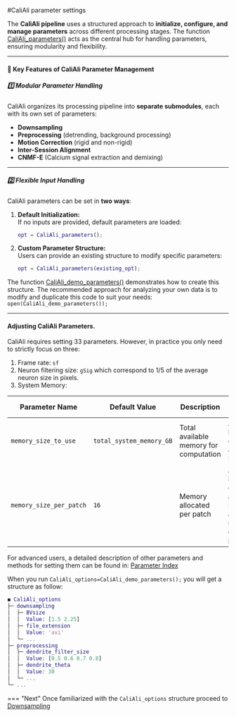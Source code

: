 #CaliAli parameter settings

The **CaliAli pipeline** uses a structured approach to **initialize, configure, and manage parameters** across different processing stages. The function [CaliAli_parameters()](Functions_doc/CaliAli_parameters.md#CaliAli_parameters) acts as the central hub for handling parameters, ensuring modularity and flexibility.

---

#### 📌 Key Features of CaliAli Parameter Management

##### 1️⃣ Modular Parameter Handling
CaliAli organizes its processing pipeline into **separate submodules**, each with its own set of parameters:

- **Downsampling**
- **Preprocessing** (detrending, background processing)
- **Motion Correction** (rigid and non-rigid)
- **Inter-Session Alignment**
- **CNMF-E** (Calcium  signal extraction and demixing)

---

##### 2️⃣ Flexible Input Handling
CaliAli parameters can be set in **two ways**:

1. **Default Initialization:**  
   If no inputs are provided, default parameters are loaded:

   ```matlab
   opt = CaliAli_parameters();
   ```

2. **Custom Parameter Structure:**  
   Users can provide an existing structure to modify specific parameters:

   ```matlab
   opt = CaliAli_parameters(existing_opt);
   ```

The function [CaliAli_demo_parameters()](Functions_doc/CaliAli_demo_parameters.md#CaliAli_demo_parameters) demonstrates how to create this structure. The recommended approach for analyzing your own data is to modify and duplicate this code to suit your needs: `open(CaliAli_demo_parameters());`

---

#### Adjusting CaliAli Parameters.

CaliAli requires setting 33 parameters. However, in practice you only need to strictly focus on three: 

1. Frame rate: `sf`
2. Neuron filtering size: `gSig` which correspond to 1/5 of the average neuron size in pixels.
3. System Memory:

| Parameter Name           | Default Value | Description | How to Choose |
|--------------------------|--------------|-------------|--------------|
| `memory_size_to_use`     | `total_system_memory_GB` | Total available memory for computation | Adjust based on available RAM. |
| `memory_size_per_patch`  | `16`       | Memory allocated per patch | Adjust based on available RAM and number of patches. |
 
For advanced users, a detailed description of other parameters and methods for setting them can be found in: [Parameter Index](Parameters_index.md)

When you run `CaliAli_options=CaliAli_demo_parameters();` you will get a structure as follow:
 
```matlab
◼ CaliAli_options
├─ downsampling
│  ├─ BVsize
│  │  Value: [1.5 2.25]
│  ├─ file_extension
│  │  Value: 'avi'
│  └─ ...
├─ preprocessing
│  ├─ dendrite_filter_size
│  │  Value: [0.5 0.6 0.7 0.8]
│  ├─ dendrite_theta
│  │  Value: 30
│  └─ ...
└─ ...
```


=== "Next"
Once familiarized with the `CaliAli_options` structure proceed to [Downsampling](Downsampling.md)